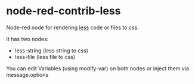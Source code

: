 # node-red-contrib-less
Node-red node for rendering [less](http://lesscss.org/) code or files to css.

It has two nodes:
*   less-string (less string to css)
*   less-file (less file to css)

You can edit Variables (using modify-var) on both nodes or inject them via message.options
